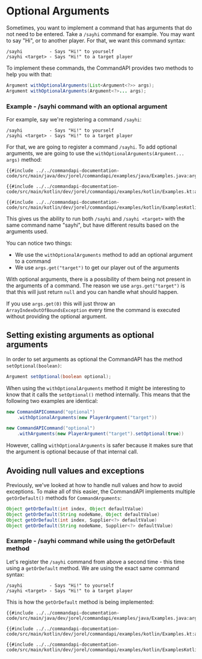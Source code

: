 # Optional Arguments

Sometimes, you want to implement a command that has arguments that do not need to be entered. Take a `/sayhi` command for example. You may want to say "Hi", or to another player. For that, we want this command syntax:

```mccmd
/sayhi          - Says "Hi!" to yourself
/sayhi <target> - Says "Hi!" to a target player
```

To implement these commands, the CommandAPI provides two methods to help you with that:

```java
Argument withOptionalArguments(List<Argument<?>> args);
Argument withOptionalArguments(Argument<?>... args);
```

<div class="example">

### Example - /sayhi command with an optional argument

For example, say we're registering a command `/sayhi`:

```mccmd
/sayhi          - Says "Hi!" to yourself
/sayhi <target> - Says "Hi!" to a target player
```

For that, we are going to register a command `/sayhi`. To add optional arguments, we are going to use the `withOptionalArguments(Argument... args)` method:

<div class="multi-pre">

```java,Java
{{#include ../../commandapi-documentation-code/src/main/java/dev/jorel/commandapi/examples/java/Examples.java:argumentsayhicmd}}
```

```kotlin,Kotlin
{{#include ../../commandapi-documentation-code/src/main/kotlin/dev/jorel/commandapi/examples/kotlin/Examples.kt:argumentsayhicmd}}
```

```kotlin,Kotlin_DSL
{{#include ../../commandapi-documentation-code/src/main/kotlin/dev/jorel/commandapi/examples/kotlin/ExamplesKotlinDSL.kt:argumentsayhicmd}}
```

</div>

This gives us the ability to run both `/sayhi` and `/sayhi <target>` with the same command name "sayhi", but have different results based on the arguments used.

You can notice two things:

- We use the `withOptionalArguments` method to add an optional argument to a command
- We use `args.get("target")` to get our player out of the arguments

With optional arguments, there is a possibility of them being not present in the arguments of a command. The reason we use `args.get("target")` is that this will just return `null` and you can handle what should happen.

If you use `args.get(0)` this will just throw an `ArrayIndexOutOfBoundsException` every time the command is executed without providing the optional argument.

</div>

## Setting existing arguments as optional arguments

In order to set arguments as optional the CommandAPI has the method `setOptional(boolean)`:

```java
Argument setOptional(boolean optional);
```

When using the `withOptionalArguments` method it might be interesting to know that it calls the `setOptional()` method internally. This means that the following two examples are identical:

```java
new CommandAPICommand("optional")
    .withOptionalArguments(new PlayerArgument("target"))
```

```java
new CommandAPICommand("optional")
    .withArguments(new PlayerArgument("target").setOptional(true))
```

However, calling `withOptionalArguments` is safer because it makes sure that the argument is optional because of that internal call.

## Avoiding null values and exceptions

Previously, we've looked at how to handle null values and how to avoid exceptions. To make all of this easier, the CommandAPI implements multiple `getOrDefault()` methods for `CommandArguments`:

```java
Object getOrDefault(int index, Object defaultValue)
Object getOrDefault(String nodeName, Object defaultValue)
Object getOrDefault(int index, Supplier<?> defaultValue)
Object getOrDefault(String nodeName, Supplier<?> defaultValue)
```

<div class="example">

### Example - /sayhi command while using the getOrDefault method

Let's register the `/sayhi` command from above a second time - this time using a `getOrDefault` method. We are using the exact same command syntax:

```mccmd
/sayhi          - Says "Hi!" to yourself
/sayhi <target> - Says "Hi!" to a target player
```

This is how the `getOrDefault` method is being implemented:

<div class="multi-pre">

```java,Java
{{#include ../../commandapi-documentation-code/src/main/java/dev/jorel/commandapi/examples/java/Examples.java:argumentsayhicmd2}}
```

```kotlin,Kotlin
{{#include ../../commandapi-documentation-code/src/main/kotlin/dev/jorel/commandapi/examples/kotlin/Examples.kt:argumentsayhicmd2}}
```

```kotlin,Kotlin_DSL
{{#include ../../commandapi-documentation-code/src/main/kotlin/dev/jorel/commandapi/examples/kotlin/ExamplesKotlinDSL.kt:argumentsayhicmd2}}
```

</div>

</div>
